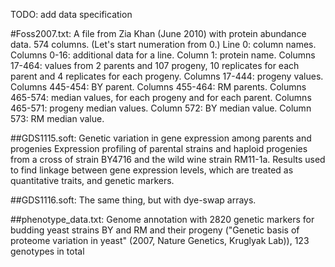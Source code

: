 TODO: add data specification

#Foss2007.txt:
A file from Zia Khan (June 2010) with protein abundance data. 574 columns. (Let's start numeration from 0.) Line 0: column names. Columns 0-16: additional data for a line. Column 1: protein name. Columns 17-464: values from 2 parents and 107 progeny, 10 replicates for each parent and 4 replicates for each progeny. Columns 17-444: progeny values. Columns 445-454: BY parent. Columns 455-464: RM parents. Columns 465-574: median values, for each progeny and for each parent. Columns 465-571: progeny median values. Column 572: BY median value. Column 573: RM median value.

##GDS1115.soft:
Genetic variation in gene expression among parents and progenies
Expression profiling of parental strains and haploid progenies from a cross of strain BY4716 and the wild wine strain RM11-1a. Results used to find linkage between gene expression levels, which are treated as quantitative traits, and genetic markers.

##GDS1116.soft:
The same thing, but with dye-swap arrays.

##phenotype_data.txt:
Genome annotation with 2820 genetic markers for budding yeast strains BY and RM and their progeny ("Genetic basis of proteome variation in yeast" (2007, Nature Genetics, Kruglyak Lab)), 123 genotypes in total
